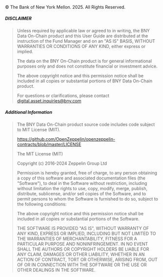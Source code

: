 © The Bank of New York Mellon.  2025. All Rights Reserved.  

##### DISCLAIMER
> Unless required by applicable law or agreed to in writing, the BNY Data On-Chain product and this User Guide are distributed at the instruction of the Fund Manager and on an "AS IS" BASIS, WITHOUT WARRANTIES OR CONDITIONS OF ANY KIND, either express or implied.  
>
> The data on the BNY On-Chain product is for general informational purposes only and does not constitute financial or investment advice.  
>
> The above copyright notice and this permission notice shall be included in all copies or substantial portions of BNY Data On-Chain product.  
>
> For questions or clarifications, please contact digital.asset.inquiries@bny.com 


##### Additional Information
> The BNY Data On-Chain product source code includes code subject to MIT License (MIT).
>
> https://github.com/OpenZeppelin/openzeppelin-contracts/blob/master/LICENSE 
>
> The MIT License (MIT) 
>
> Copyright (c) 2016-2024 Zeppelin Group Ltd 
>
> Permission is hereby granted, free of charge, to any person obtaining a copy of this software and associated documentation files (the "Software"), to deal in the Software without restriction, including without limitation the rights to use, copy, modify, merge, publish, distribute, sublicense, and/or sell copies of the Software, and to permit persons to whom the Software is furnished to do so, subject to the following conditions:  
>
> The above copyright notice and this permission notice shall be included in all copies or substantial portions of the Software. 
>
> THE SOFTWARE IS PROVIDED "AS IS", WITHOUT WARRANTY OF ANY KIND, EXPRESS OR IMPLIED, INCLUDING BUT NOT LIMITED TO THE WARRANTIES OF MERCHANTABILITY, FITNESS FOR A PARTICULAR PURPOSE AND NONINFRINGEMENT. IN NO EVENT SHALL THE AUTHORS OR COPYRIGHT HOLDERS BE LIABLE FOR ANY CLAIM, DAMAGES OR OTHER LIABILITY, WHETHER IN AN ACTION OF CONTRACT, TORT OR OTHERWISE, ARISING FROM, OUT OF OR IN CONNECTION WITH THE SOFTWARE OR THE USE OR OTHER DEALINGS IN THE SOFTWARE.
